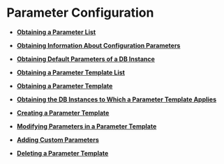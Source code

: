 # Parameter Configuration<a name="rds_06_0022"></a>

-   **[Obtaining a Parameter List](obtaining-a-parameter-list-21.md)**  

-   **[Obtaining Information About Configuration Parameters](obtaining-information-about-configuration-parameters-22.md)**  

-   **[Obtaining Default Parameters of a DB Instance](obtaining-default-parameters-of-a-db-instance.md)**  

-   **[Obtaining a Parameter Template List](obtaining-a-parameter-template-list-23.md)**  

-   **[Obtaining a Parameter Template](obtaining-a-parameter-template.md)**  

-   **[Obtaining the DB Instances to Which a Parameter Template Applies](obtaining-the-db-instances-to-which-a-parameter-template-applies.md)**  

-   **[Creating a Parameter Template](creating-a-parameter-template-24.md)**  

-   **[Modifying Parameters in a Parameter Template](modifying-parameters-in-a-parameter-template.md)**  

-   **[Adding Custom Parameters](adding-custom-parameters.md)**  

-   **[Deleting a Parameter Template](deleting-a-parameter-template-25.md)**  


